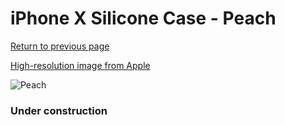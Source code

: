 # iPhone X Silicone Case - Peach

[Return to previous page](/iphone_x)

[High-resolution image from Apple](https://store.storeimages.cdn-apple.com/8756/as-images.apple.com/is/MRRC2?wid=4500&hei=4500&fmt=png)

<div style="width: 384px"><img src="/everysource/MRRC2.png" alt="Peach"></div>

### Under construction
